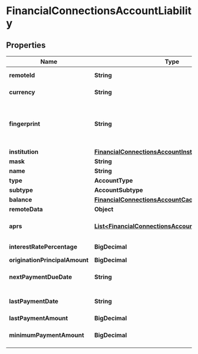 

# FinancialConnectionsAccountLiability


## Properties

| Name | Type | Description | Notes |
|------------ | ------------- | ------------- | -------------|
|**remoteId** | **String** | Remote Id of the account, ie Plaid or Teller account id |  |
|**currency** | **String** | The ISO-4217 currency code of the account. |  |
|**fingerprint** | **String** | Uniquely identifies this account across all accounts for a single financial connection. Used for reconnection deduplication. See more information here: https://letsfuse.readme.io/docs/duplicate-accounts |  |
|**institution** | [**FinancialConnectionsAccountInstitution**](FinancialConnectionsAccountInstitution.md) |  |  [optional] |
|**mask** | **String** | The partial account number. |  [optional] |
|**name** | **String** | The account&#39;s name, ie &#39;My Checking&#39; |  |
|**type** | **AccountType** |  |  |
|**subtype** | **AccountSubtype** |  |  [optional] |
|**balance** | [**FinancialConnectionsAccountCachedBalance**](FinancialConnectionsAccountCachedBalance.md) |  |  |
|**remoteData** | **Object** |  |  |
|**aprs** | [**List&lt;FinancialConnectionsAccountLiabilityAllOfAprs&gt;**](FinancialConnectionsAccountLiabilityAllOfAprs.md) | The various interest rates that apply to the account. If APR data is not available, this array will be empty. |  [optional] |
|**interestRatePercentage** | **BigDecimal** | The interest rate on the loan as a percentage. |  [optional] |
|**originationPrincipalAmount** | **BigDecimal** | The original principal balance of the loan. |  [optional] |
|**nextPaymentDueDate** | **String** | The due date for the next payment. The due date is null if a payment is not expected. |  [optional] |
|**lastPaymentDate** | **String** | The date of the last payment. Dates are returned in an ISO 8601 format (YYYY-MM-DD). |  [optional] |
|**lastPaymentAmount** | **BigDecimal** | The amount of the last payment. |  [optional] |
|**minimumPaymentAmount** | **BigDecimal** | The minimum payment required for an account. This can apply to any debt account. |  [optional] |



